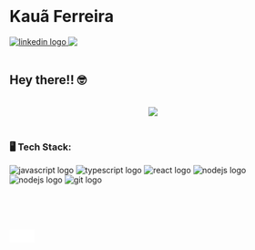 </br>

<div dsplay="inline-block">
 
 <h1 align="left">Kauã Ferreira</h1>
 <a href="https://www.linkedin.com/in/kau%C3%A3-ferreira-/" target="_blank">
    <img src="https://img.shields.io/badge/LinkedIn-0077B5?style=for-the-badge&logo=linkedin&logoColor=white" height="30" alt="linkedin logo" />
  </a>
  <a href="https://github.com/k-auaferreira">
    <img src="https://img.shields.io/badge/Github-000000?style=for-the-badge&logo=github&logoColor=white" height="30" style="vertical-align:top;">
  </a>

</div>

</br>

## Hey there!! 🤓

<p></p>

</br>

<div align="center">
  <img width="600px" src="https://storage.googleapis.com/gweb-uniblog-publish-prod/original_images/download.gif"  />
</div>

</br>

### 🖥️ Tech Stack: 
<div align="left">
  <img src="https://img.shields.io/badge/JavaScript-F7DF1E?logo=javascript&logoColor=black&style=for-the-badge" height="30" alt="javascript logo"  />
  <img src="https://img.shields.io/badge/TypeScript-3178C6?logo=typescript&logoColor=white&style=for-the-badge" height="30" alt="typescript logo"  />
  <img src="https://img.shields.io/badge/React-20232A?style=for-the-badge&logo=react&logoColor=61DAFB" height="30" alt="react logo"  />
  <img src="https://img.shields.io/badge/Node.js-339933?logo=nodedotjs&logoColor=white&style=for-the-badge" height="30" alt="nodejs logo"  />
  <img src="https://img.shields.io/badge/Java-FFA500?logo=java&logoColor=white&style=for-the-badge" height="30" alt="nodejs logo"  />
  <img src="https://img.shields.io/badge/Git-E34F26?style=for-the-badge&logo=git&logoColor=white" height="30" alt="git logo"  />
</div>

</br>
</br>

<div display="inline-block">
 <p align="left"></p>
 <p align="left"></p>
 <p align="left"></p>
 <p align="left"></p>
 <p align="left"></p>
</div>

</br>

<a href="https://github.com/k-auaferreira" target="_blank"><img align="left" alt="Twitter" width="22px" src="https://github.com/Aakarsh-B/trying-repos/blob/master/github.svg" />
<a href="https://www.linkedin.com/in/kau%C3%A3-ferreira-/" target="_blank"><img align="left" alt="LinkedIn" width="22px" src="https://github.com/Aakarsh-B/trying-repos/blob/master/linkedin.svg" />
